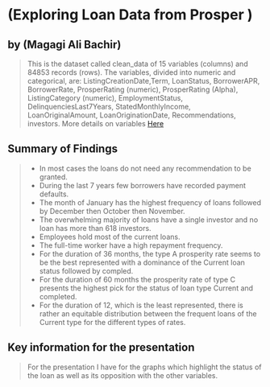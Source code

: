 
# (Exploring Loan Data from Prosper )
## by (Magagi Ali Bachir)

> This is the dataset called clean_data of 15 variables (columns) and 84853 records (rows). The variables, divided into numeric and categorical, are: ListingCreationDate,Term, LoanStatus, BorrowerAPR, BorrowerRate, ProsperRating (numeric), ProsperRating (Alpha), ListingCategory (numeric), EmploymentStatus, DelinquenciesLast7Years, StatedMonthlyIncome, LoanOriginalAmount, LoanOriginationDate, Recommendations, investors. More details on variables <a href="https://docs.google.com/spreadsheets/d/1gDyi_L4UvIrLTEC6Wri5nbaMmkGmLQBk-Yx3z0XDEtI/edit#gid=0">Here</a>

## Summary of Findings

> - In most cases the loans do not need any recommendation to be granted.
> - During the last 7 years few borrowers have recorded payment defaults.
> - The month of January has the highest frequency of loans followed by December then October then November.
> - The overwhelming majority of loans have a single investor and no loan has more than 618 investors.
> - Employees hold most of the current loans.
> - The full-time worker have a high repayment frequency.
> - For the duration of 36 months, the type A prosperity rate seems to be the best represented with a dominance of the Current loan status followed by compled.
> - For the duration of 60 months the prosperity rate of type C presents the highest pick for the status of loan type Current and completed.
> - For the duration of 12, which is the least represented, there is rather an equitable distribution between the frequent loans of the Current type for the different types of rates.

## Key information for the presentation

> For the presentation I have for the graphs which highlight the status of the loan as well as its opposition with the other variables.
